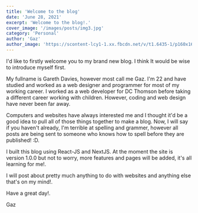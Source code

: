 ```yaml
---
title: 'Welcome to the blog'
date: 'June 28, 2021'
excerpt: 'Welcome to the blog!.'
cover_image: '/images/posts/img3.jpg'
category: 'Personal'
author: 'Gaz'
author_image: 'https://scontent-lcy1-1.xx.fbcdn.net/v/t1.6435-1/p160x160/118444011_4795278887164573_5549446396378160274_n.jpg?_nc_cat=105&ccb=1-3&_nc_sid=7206a8&_nc_ohc=9BQnBPZAh7kAX91HOsI&_nc_ht=scontent-lcy1-1.xx&tp=6&oh=b3a02bb5cb4a0325b00df8315860bd7d&oe=60DE286D'
---
```


<!-- Markdown generator - https://jaspervdj.be/lorem-markdownum/ -->

I'd like to firstly welcome you to my brand new blog. I think It would be wise to introduce myself first. 

My fullname is Gareth Davies, however most call me Gaz. I'm 22 and have studied and worked as a web designer and programmer for most of my working career. I worked as a web developer for DC Thomson before taking a different career working with children. However, coding and web design have never been far away. 

Computers and websites have always interested me and I thought it'd be a good idea to pull all of those things together to make a blog. Now, I will say if you haven't already, I'm terrible at spelling and grammer, however all posts are being sent to someone who knows how to spell before they are published! :D. 

I built this blog using React-JS and NextJS. At the moment the site is version 1.0.0 but not to worry, more features and pages will be added, it's all learning for me!. 

I will post about pretty much anything to do with websites and anything else that's on my mind!. 

Have a great day!.

Gaz
